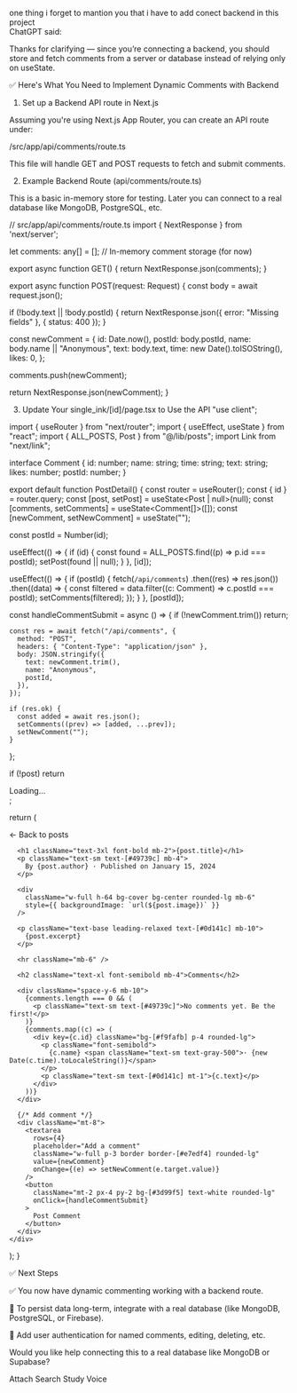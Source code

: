 one thing i forget to mantion you that i have to add conect backend in this project  
ChatGPT said:

Thanks for clarifying — since you’re connecting a backend, you should store and fetch comments from a server or database instead of relying only on useState.

✅ Here's What You Need to Implement Dynamic Comments with Backend

1. Set up a Backend API route in Next.js

Assuming you're using Next.js App Router, you can create an API route under:

/src/app/api/comments/route.ts

This file will handle GET and POST requests to fetch and submit comments.

2. Example Backend Route (api/comments/route.ts)

This is a basic in-memory store for testing. Later you can connect to a real database like MongoDB, PostgreSQL, etc.

// src/app/api/comments/route.ts
import { NextResponse } from 'next/server';

let comments: any[] = []; // In-memory comment storage (for now)

export async function GET() {
return NextResponse.json(comments);
}

export async function POST(request: Request) {
const body = await request.json();

if (!body.text || !body.postId) {
return NextResponse.json({ error: "Missing fields" }, { status: 400 });
}

const newComment = {
id: Date.now(),
postId: body.postId,
name: body.name || "Anonymous",
text: body.text,
time: new Date().toISOString(),
likes: 0,
};

comments.push(newComment);

return NextResponse.json(newComment);
}

3. Update Your single_ink/[id]/page.tsx to Use the API
   "use client";

import { useRouter } from "next/router";
import { useEffect, useState } from "react";
import { ALL_POSTS, Post } from "@/lib/posts";
import Link from "next/link";

interface Comment {
id: number;
name: string;
time: string;
text: string;
likes: number;
postId: number;
}

export default function PostDetail() {
const router = useRouter();
const { id } = router.query;
const [post, setPost] = useState<Post | null>(null);
const [comments, setComments] = useState<Comment[]>([]);
const [newComment, setNewComment] = useState("");

const postId = Number(id);

useEffect(() => {
if (id) {
const found = ALL_POSTS.find((p) => p.id === postId);
setPost(found || null);
}
}, [id]);

useEffect(() => {
if (postId) {
fetch(`/api/comments`)
.then((res) => res.json())
.then((data) => {
const filtered = data.filter((c: Comment) => c.postId === postId);
setComments(filtered);
});
}
}, [postId]);

const handleCommentSubmit = async () => {
if (!newComment.trim()) return;

    const res = await fetch("/api/comments", {
      method: "POST",
      headers: { "Content-Type": "application/json" },
      body: JSON.stringify({
        text: newComment.trim(),
        name: "Anonymous",
        postId,
      }),
    });

    if (res.ok) {
      const added = await res.json();
      setComments((prev) => [added, ...prev]);
      setNewComment("");
    }

};

if (!post) return <div className="p-10">Loading...</div>;

return (
<div className="px-6 lg:px-40 py-10 bg-white text-[#0d141c]">
<Link href="/" className="text-[#3d99f5] text-sm mb-4 inline-block">
← Back to posts
</Link>

      <h1 className="text-3xl font-bold mb-2">{post.title}</h1>
      <p className="text-sm text-[#49739c] mb-4">
        By {post.author} · Published on January 15, 2024
      </p>

      <div
        className="w-full h-64 bg-cover bg-center rounded-lg mb-6"
        style={{ backgroundImage: `url(${post.image})` }}
      />

      <p className="text-base leading-relaxed text-[#0d141c] mb-10">
        {post.excerpt}
      </p>

      <hr className="mb-6" />

      <h2 className="text-xl font-semibold mb-4">Comments</h2>

      <div className="space-y-6 mb-10">
        {comments.length === 0 && (
          <p className="text-sm text-[#49739c]">No comments yet. Be the first!</p>
        )}
        {comments.map((c) => (
          <div key={c.id} className="bg-[#f9fafb] p-4 rounded-lg">
            <p className="font-semibold">
              {c.name} <span className="text-sm text-gray-500">· {new Date(c.time).toLocaleString()}</span>
            </p>
            <p className="text-sm text-[#0d141c] mt-1">{c.text}</p>
          </div>
        ))}
      </div>

      {/* Add comment */}
      <div className="mt-8">
        <textarea
          rows={4}
          placeholder="Add a comment"
          className="w-full p-3 border border-[#e7edf4] rounded-lg"
          value={newComment}
          onChange={(e) => setNewComment(e.target.value)}
        />
        <button
          className="mt-2 px-4 py-2 bg-[#3d99f5] text-white rounded-lg"
          onClick={handleCommentSubmit}
        >
          Post Comment
        </button>
      </div>
    </div>

);
}

✅ Next Steps

✅ You now have dynamic commenting working with a backend route.

🚀 To persist data long-term, integrate with a real database (like MongoDB, PostgreSQL, or Firebase).

🔐 Add user authentication for named comments, editing, deleting, etc.

Would you like help connecting this to a real database like MongoDB or Supabase?

Attach
Search
Study
Voice
